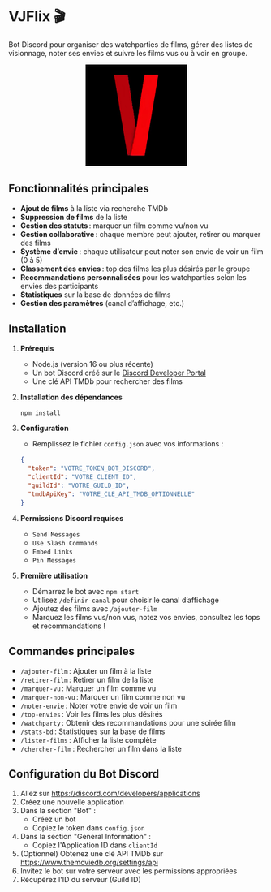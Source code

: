 # VJFlix 🎬

Bot Discord pour organiser des watchparties de films, gérer des listes de visionnage, noter ses envies et suivre les films vus ou à voir en groupe.

<p align="center" width="100%">
    <img src="https://github.com/Snowphey/VJFlix/blob/8eae06e075a39f0e9802906fd84ecd9d86e25909/logo.jpg" alt="vjflix_logo"/ width=200>
</p>

## Fonctionnalités principales

- **Ajout de films** à la liste via recherche TMDb
- **Suppression de films** de la liste
- **Gestion des statuts** : marquer un film comme vu/non vu
- **Gestion collaborative** : chaque membre peut ajouter, retirer ou marquer des films
- **Système d’envie** : chaque utilisateur peut noter son envie de voir un film (0 à 5)
- **Classement des envies** : top des films les plus désirés par le groupe
- **Recommandations personnalisées** pour les watchparties selon les envies des participants
- **Statistiques** sur la base de données de films
- **Gestion des paramètres** (canal d’affichage, etc.)

## Installation

1. **Prérequis**
   - Node.js (version 16 ou plus récente)
   - Un bot Discord créé sur le [Discord Developer Portal](https://discord.com/developers/applications)
   - Une clé API TMDb pour rechercher des films

2. **Installation des dépendances**
   ```cmd
   npm install
   ```

3. **Configuration**
   - Remplissez le fichier `config.json` avec vos informations :
   ```json
   {
     "token": "VOTRE_TOKEN_BOT_DISCORD",
     "clientId": "VOTRE_CLIENT_ID",
     "guildId": "VOTRE_GUILD_ID",
     "tmdbApiKey": "VOTRE_CLE_API_TMDB_OPTIONNELLE"
   }
   ```

4. **Permissions Discord requises**
   - `Send Messages`
   - `Use Slash Commands`
   - `Embed Links`
   - `Pin Messages`

5. **Première utilisation**
   - Démarrez le bot avec `npm start`
   - Utilisez `/definir-canal` pour choisir le canal d’affichage
   - Ajoutez des films avec `/ajouter-film`
   - Marquez les films vus/non vus, notez vos envies, consultez les tops et recommandations !

## Commandes principales

- `/ajouter-film` : Ajouter un film à la liste
- `/retirer-film` : Retirer un film de la liste
- `/marquer-vu` : Marquer un film comme vu
- `/marquer-non-vu` : Marquer un film comme non vu
- `/noter-envie` : Noter votre envie de voir un film
- `/top-envies` : Voir les films les plus désirés
- `/watchparty` : Obtenir des recommandations pour une soirée film
- `/stats-bd` : Statistiques sur la base de films
- `/lister-films` : Afficher la liste complète
- `/chercher-film` : Rechercher un film dans la liste

## Configuration du Bot Discord

1. Allez sur https://discord.com/developers/applications
2. Créez une nouvelle application
3. Dans la section "Bot" :
   - Créez un bot
   - Copiez le token dans `config.json`
4. Dans la section "General Information" :
   - Copiez l'Application ID dans `clientId`
5. (Optionnel) Obtenez une clé API TMDb sur https://www.themoviedb.org/settings/api
6. Invitez le bot sur votre serveur avec les permissions appropriées
7. Récupérez l'ID du serveur (Guild ID)